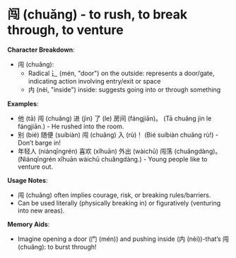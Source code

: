 # **闯 (chuǎng) - to rush, to break through, to venture**

**Character Breakdown**:  
- 闯 (chuǎng):
  - Radical ⻌ (mén, "door") on the outside: represents a door/gate, indicating action involving entry/exit or space
  - 内 (nèi, "inside") inside: suggests going into or through something

**Examples**:  
- 他 (tā) 闯 (chuǎng) 进 (jìn) 了 (le) 房间 (fángjiān)。 (Tā chuǎng jìn le fángjiān.) - He rushed into the room.  
- 别 (bié) 随便 (suíbiàn) 闯 (chuǎng) 入 (rù)！ (Bié suíbiàn chuǎng rù!) - Don’t barge in!  
- 年轻人 (niánqīngrén) 喜欢 (xǐhuān) 外出 (wàichū) 闯荡 (chuǎngdàng)。 (Niánqīngrén xǐhuān wàichū chuǎngdàng.) - Young people like to venture out.

**Usage Notes**:  
- 闯 (chuǎng) often implies courage, risk, or breaking rules/barriers.  
- Can be used literally (physically breaking in) or figuratively (venturing into new areas).

**Memory Aids**:  
- Imagine opening a door (门 (mén)) and pushing inside (内 (nèi))-that’s 闯 (chuǎng): to burst through!